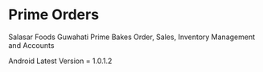 # Prime Orders

Salasar Foods Guwahati Prime Bakes Order, Sales, Inventory Management and Accounts

Android Latest Version = 1.0.1.2
